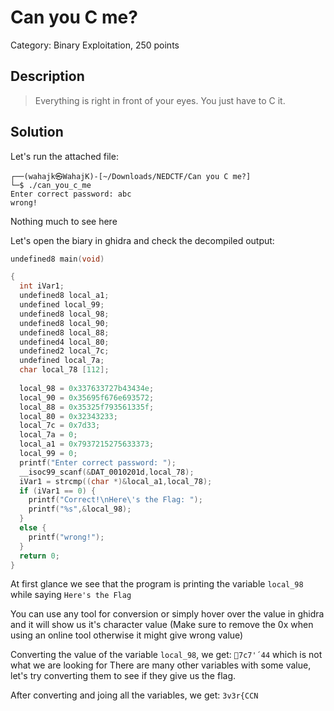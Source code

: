 # Can you C me?
Category: Binary Exploitation, 250 points

## Description
> Everything is right in front of your eyes. You just have to C it.

## Solution

Let's run the attached file:
```
┌──(wahajk㉿WahajK)-[~/Downloads/NEDCTF/Can you C me?]
└─$ ./can_you_c_me  
Enter correct password: abc
wrong!
```

Nothing much to see here

Let's open the biary in ghidra and check the decompiled output:
```c
undefined8 main(void)

{
  int iVar1;
  undefined8 local_a1;
  undefined local_99;
  undefined8 local_98;
  undefined8 local_90;
  undefined8 local_88;
  undefined4 local_80;
  undefined2 local_7c;
  undefined local_7a;
  char local_78 [112];
  
  local_98 = 0x337633727b43434e;
  local_90 = 0x35695f676e693572;
  local_88 = 0x35325f793561335f;
  local_80 = 0x32343233;
  local_7c = 0x7d33;
  local_7a = 0;
  local_a1 = 0x7937215275633373;
  local_99 = 0;
  printf("Enter correct password: ");
  __isoc99_scanf(&DAT_0010201d,local_78);
  iVar1 = strcmp((char *)&local_a1,local_78);
  if (iVar1 == 0) {
    printf("Correct!\nHere\'s the Flag: ");
    printf("%s",&local_98);
  }
  else {
    printf("wrong!");
  }
  return 0;
}
```

At first glance we see that the program is printing the variable `local_98` while saying `Here's the Flag`

You can use any tool for conversion or simply hover over the value in ghidra and it will show us it's character value
(Make sure to remove the 0x when using an online tool otherwise it might give wrong value)

Converting the value of the variable `local_98`, we get: `7c7'´44` which is not what we are looking for
There are many other variables with some value, let's try converting them to see if they give us the flag.

After converting and joing all the variables, we get: `3v3r{CCN`

